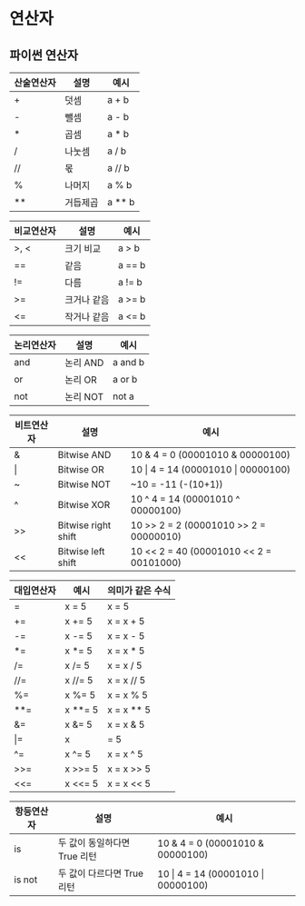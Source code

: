 
# 연산자

## 파이썬 연산자


| 산술연산자 | 설명           | 예시         |
|--------|----------------|--------------|
| +      | 덧셈           | a + b        |
| -      | 뺄셈           | a - b        |
| *      | 곱셈           | a * b        |
| /      | 나눗셈         | a / b        |
| //     | 몫             | a // b       |
| %      | 나머지         | a % b        |
| **     | 거듭제곱       | a ** b       |


| 비교연산자 | 설명         | 예시         |
|--------|----------------|--------------|
| >, <   | 크기 비교      | a > b        |
| ==     | 같음           | a == b       |
| !=     | 다름           | a != b       |
| >=     | 크거나 같음     | a >= b       |
| <=     | 작거나 같음     | a <= b       |


| 논리연산자 | 설명         | 예시         |
|--------|----------------|--------------|
| and    | 논리 AND       | a and b      |
| or     | 논리 OR        | a or b       |
| not    | 논리 NOT       | not a        |


| 비트연산자| 설명        | 예시        |
|----------|-------------|----------------|
| &   | Bitwise AND    | 10 & 4 = 0 (00001010 & 00000100) |
| \|  | Bitwise OR     | 10 \| 4 = 14 (00001010 \| 00000100) |
| ~   | Bitwise NOT    | ~10 = -11 (-(10+1))              |
| ^   | Bitwise XOR    | 10 ^ 4 = 14 (00001010 ^ 00000100) |
| >>  | Bitwise right shift  | 10 >> 2 = 2 (00001010 >> 2 = 00000010) |
| <<  | Bitwise left shift | 10 << 2 = 40 (00001010 << 2 = 00101000) |


| 대입연산자 | 예시   | 의미가 같은 수식    |
|----------|-----------|------------------|
| =        | x = 5     | x = 5            |
| +=       | x += 5    | x = x + 5        |
| -=       | x -= 5    | x = x - 5        |
| *=       | x *= 5    | x = x * 5        |
| /=       | x /= 5    | x = x / 5        |
| //=      | x //= 5   | x = x // 5       |
| %=       | x %= 5    | x = x % 5        |
| **=      | x **= 5   | x = x ** 5       |
| &=       | x &= 5    | x = x & 5        |
| \|=      | x |= 5    | x = x \| 5       |
| ^=       | x ^= 5    | x = x ^ 5        |
| >>=      | x >>= 5   | x = x >> 5       |
| <<=      | x <<= 5   | x = x << 5       |


| 항등연산자 | 설명   | 예시                |
|----------|-----------|------------------|
| is       | 두 값이 동일하다면 True 리턴| 10 & 4 = 0 (00001010 & 00000100) |
| is not   | 두 값이 다르다면 True 리턴  | 10 \| 4 = 14 (00001010 \| 00000100) |
